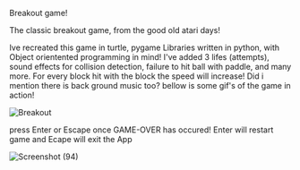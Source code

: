Breakout game! 

The classic breakout game, from the good old atari days! 

Ive recreated this game in turtle, pygame Libraries written in python, with Object orientented programming in mind! 
I've added 3 lifes (attempts), sound effects for collision detection, failure to hit ball with paddle, and many more.
For every block hit with the block the speed will increase!
Did i mention there is back ground music too?
bellow is some gif's of the game in action!

![Breakout](https://github.com/user-attachments/assets/c7296b09-9018-431b-b4d3-e8d3f145ef5b)

press Enter or Escape once GAME-OVER has occured!
Enter will restart game and Ecape will exit the App

![Screenshot (94)](https://github.com/user-attachments/assets/154fe904-2c79-4bc3-acc4-0079898a8bdf)

